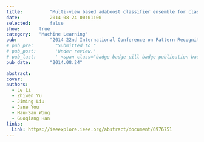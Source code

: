 ```yaml
---
title:          "Multi-view based adaboost classifier ensemble for class prediction from gene expression profiles"
date:           2014-08-24 00:01:00
selected:       false
show:		true
category:	"Machine Learning"
pub:            "2014 22nd International Conference on Pattern Recognition"
# pub_pre:        "Submitted to "
# pub_post:       'Under review.'
# pub_last:       ' <span class="badge badge-pill badge-publication badge-success">Spotlight</span>'
pub_date:       "2014.08.24"

abstract:
cover:
authors:
  - Le Li
  - Zhiwen Yu
  - Jiming Liu
  - Jane You
  - Hau-San Wong
  - Guoqiang Han
links:
  Link: https://ieeexplore.ieee.org/abstract/document/6976751
---
```

